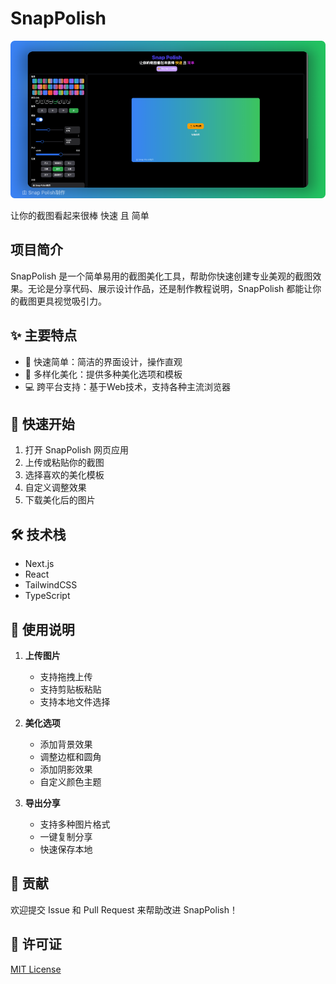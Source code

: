 # SnapPolish

![SnapPolish UI](./static/media/ui.png)

让你的截图看起来很棒 快速 且 简单

## 项目简介

SnapPolish 是一个简单易用的截图美化工具，帮助你快速创建专业美观的截图效果。无论是分享代码、展示设计作品，还是制作教程说明，SnapPolish 都能让你的截图更具视觉吸引力。

## ✨ 主要特点

- 🚀 快速简单：简洁的界面设计，操作直观
- 🎨 多样化美化：提供多种美化选项和模板
- 💻 跨平台支持：基于Web技术，支持各种主流浏览器

## 🚀 快速开始

1. 打开 SnapPolish 网页应用
2. 上传或粘贴你的截图
3. 选择喜欢的美化模板
4. 自定义调整效果
5. 下载美化后的图片

## 🛠️ 技术栈

- Next.js
- React
- TailwindCSS
- TypeScript

## 📝 使用说明

1. **上传图片**
   - 支持拖拽上传
   - 支持剪贴板粘贴
   - 支持本地文件选择

2. **美化选项**
   - 添加背景效果
   - 调整边框和圆角
   - 添加阴影效果
   - 自定义颜色主题

3. **导出分享**
   - 支持多种图片格式
   - 一键复制分享
   - 快速保存本地

## 🤝 贡献

欢迎提交 Issue 和 Pull Request 来帮助改进 SnapPolish！

## 📄 许可证

[MIT License](LICENSE)
